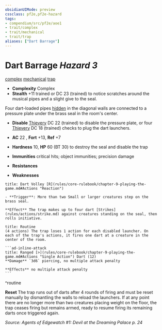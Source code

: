 ```yaml
---
obsidianUIMode: preview
cssclass: pf2e,pf2e-hazard
tags:
- compendium/src/pf2e/aoe1
- trait/complex
- trait/mechanical
- trait/trap
aliases: ["Dart Barrage"]
---
```

# Dart Barrage *Hazard 3*  
[complex](rules/traits/complex.md "Complex Hazard Trait")  [mechanical](rules/traits/mechanical.md "Mechanical Hazard Trait")  [trap](rules/traits/trap.md "Trap Hazard Trait")  

- **Complexity** Complex
- **Stealth** +11 trained or DC 23 (trained) to notice scratches around the musical pipes and a slight give to the seal.  

Four dart-loaded pipes [hidden](rules/conditions.md#Hidden) in the diagonal walls are connected to a pressure plate under the brass seal in the room's center.

- **Disable** [Thievery](compendium/skills.md#Thievery) DC 22 (trained) to disable the pressure plate, or four [Thievery](compendium/skills.md#Thievery) DC 18 (trained) checks to plug the dart launchers.  

- **AC** 22 , **Fort** +13, **Ref** +7
- **Hardness** 10, **HP** 60 (BT 30) to destroy the seal and disable the trap
- **Immunities** critical hits; object immunities; precision damage
- **Resistances** 
- **Weaknesses** 
     
```ad-embed-ability
title: Dart Volley [R](rules/core-rulebook/chapter-9-playing-the-game.md#Actions "Reaction")

- **Trigger**: More than two Small or larger creatures step on the brass seal.

**Effect** The trap makes up to four dart [Strikes](rules/actions/strike.md) against creatures standing on the seal, then rolls initiative.
```

````ad-pf2-summary
title: Routine
(4 actions) The trap loses 1 action for each disabled launcher. On each of the trap's actions, it fires one dart at a creature in the center of the room.

```ad-inline-attack
title: Ranged [>](rules/core-rulebook/chapter-9-playing-the-game.md#Actions "Single Action") Dart (12)
**Damage** `3d6` piercing, no multiple attack penalty 
 
**Effects** no multiple attack penalty
```
````
^routine

**Reset** The trap runs out of darts after 4 rounds of firing and must be reset manually by dismantling the walls to reload the launchers. If at any point there are no longer more than two creatures placing weight on the floor, the trap ceases firing but remains armed, ready to resume firing its remaining darts once triggered again.  

*Source: Agents of Edgewatch #1: Devil at the Dreaming Palace p. 24*